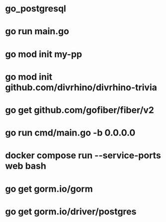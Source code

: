 # go_postgresql
# go run main.go
# go mod init my-pp
# go mod init github.com/divrhino/divrhino-trivia
# go get github.com/gofiber/fiber/v2
# go run cmd/main.go -b 0.0.0.0
# docker compose run --service-ports web bash
# go get gorm.io/gorm
# go get gorm.io/driver/postgres